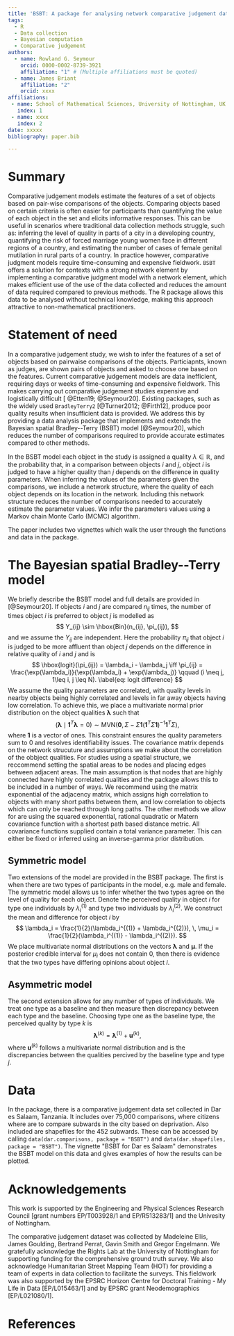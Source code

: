 ```yaml
---
title: 'BSBT: A package for analysing network comparative judgement data'
tags:
  - R
  - Data collection
  - Bayesian computation
  - Comparative judgement
authors:
  - name: Rowland G. Seymour
    orcid: 0000-0002-8739-3921
    affiliation: "1" # (Multiple affiliations must be quoted)
  - name: James Briant
    affiliation: "2"
    orcid: xxxx
affiliations:
 - name: School of Mathematical Sciences, University of Nottingham, UK
   index: 1
 - name: xxxx
   index: 2
date: xxxxx
bibliography: paper.bib

---
```


# Summary
Comparative judgement models estimate the features of a set of objects based on pair-wise comparisons of the objects. Comparing objects based on certain criteria is often easier for participants than quantifying the value of each object in the set and elicits informative responses. This can be useful in scenarios where traditional data collection methods struggle, such as: inferring the level of quality in parts of a city in a developing country, quantifying the risk of forced marriage young women face in different regions of a country, and estimating the number of cases of female genital mutilation in rural parts of a country. In practice however, comparative judgment models require time-consuming and expensive fieldwork. `BSBT` offers a solution for contexts with a strong network element by implementing a comparative judgment model with a network element, which makes efficient use of the use of the data collected and reduces the amount of data required compared to previous methods. The R package allows this data to be analysed without technical knowledge, making this approach attractive to non-mathematical practitioners. 

# Statement of need
In a comparative judgement study, we wish to infer  the features of a set of objects based on pairwaise comparisons of the objects. Particiapnts, known as judges, are shown pairs of objects and asked to choose one based on the features. Current comparative judgement models are data inefficient, requiring days or weeks of time-consuming and expensive fieldwork. This makes carrying out comparative judgement studies expensive and logistically difficult [ @Etten19; @Seymour20]. Existing packages, such as the widely used `BradleyTerry2` [@Turner2012; @Firth12], produce poor quality results when insufficient data is provided. We address this by providing a data analysis package that implements and extends the Bayesian spatial Bradley--Terry (BSBT) model [@Seymour20], which reduces the number of comparisons required to provide accurate estimates compared to other methods. 

In the BSBT model each object in the study is assigned a quality $\lambda \in \mathbb{R}$, and the probability that, in a comparison between objects $i$ and $j$, object $i$ is judged to have a higher quality than $j$ depends on the difference in quality parameters. When inferring the values of the parameters given the comparisons, we include a network structure, where the quality of each object depends on its location in the network. Including this network structure reduces the number of comparisons needed to accurately estimate the parameter values. We infer the parameters values using a Markov chain Monte Carlo (MCMC) algorithm. 


The paper includes two vignettes which walk the user through the functions and data in the package.

# The Bayesian spatial Bradley--Terry model
We briefly describe the BSBT model and full details are provided in [@Seymour20]. If objects $i$ and $j$ are compared $n_{ij}$ times, the number of times object $i$ is preferred to object $j$ is modelled as 
$$
Y_{ij} \sim \hbox{Bin}(n_{ij}, \pi_{ij}),
$$
and we assume the $Y_{ij}$ are independent. Here the probability $\pi_{ij}$ that object $i$ is judged to be more affluent than object $j$ depends on the difference in relative quality of $i$ and $j$ and is
$$
    \hbox{logit}(\pi_{ij}) = \lambda_i - \lambda_j \iff \pi_{ij} = \frac{\exp(\lambda_i)}{\exp(\lambda_i) + \exp(\lambda_j)} \qquad (i \neq j, 1\leq i, j \leq N). \label{eq: logit difference}
$$
We assume the quality parameters are correlated, with quality levels in nearby objects being highly correlated and levels in far away objects having low correlation. To achieve this, we place a multivariate normal prior distribution on the object qualities $\boldsymbol{\lambda}$ such that
$$
(\boldsymbol{\lambda} \mid \boldsymbol{1}^T\boldsymbol{\lambda} = 0) \sim \textrm{MVN}\Big(\textbf{0}, \, \Sigma - \Sigma\boldsymbol{1}(\boldsymbol{1}^T\Sigma \boldsymbol{1})^{-1}\boldsymbol{1}^T\Sigma\Big),
$$
where $\boldsymbol{1}$ is a vector of ones. This constraint ensures the quality parameters sum to 0 and resolves identifiability issues. The covariance matrix depends on the network strucuture and assumptions we make about the correlation  of the obbject qualities. For studies using a spatial structure, we reccommend setting the spatial areas to be nodes and placing edges between adjacent areas. The main assumption is that nodes that are highly connected have highly correlated qualities and the package allows this to be included in a number of ways. We recommend using the matrix exponential of the adjacency matrix, which assigns high correlation to objects with many short paths between them, and low correlation to objects which can only be reached through long paths. The other methods we allow for are using the squared exponential, rational quadratic or Matern covariance function with a shortest path based distance metric. All covariance functions supplied contain a total variance parameter. This can either be fixed or inferred using an inverse-gamma prior distribution. 

## Symmetric model
Two extensions of the model are provided in the BSBT package. The first is when there are two types of participants in the model, e.g. male and female. The symmetric model allows us to infer whether the two types agree on the level of quality for each object. Denote the perceived quality in object $i$ for type one individuals by $\lambda_i^{(1)}$ and type two individuals by $\lambda_i^{(2)}$. We construct the mean and difference for object $i$ by
$$
\lambda_i = \frac{1}{2}(\lambda_i^{(1)} + \lambda_i^{(2)}), \, \mu_i = \frac{1}{2}(\lambda_i^{(1)} - \lambda_i^{(2)}).
$$
We place multivariate normal distributions on the vectors $\boldsymbol{\lambda}$ and $\boldsymbol{\mu}$. If the posterior credible interval for $\mu_i$ does not contain 0, then there is evidence that the two types have differing opinions about object $i$.

## Asymmetric model
The second extension allows for any number of types of individuals. We treat one type as a baseline and then measure then discrepancy between each type and the baseline. Choosing type one as the baseline type, the perceived quality by type $k$ is
$$
\boldsymbol{\lambda}^{(k)} = \boldsymbol{\lambda}^{(1)} + \boldsymbol{u}^{(k)},
$$
where $\boldsymbol{u}^{(k)}$ follows a multivariate normal distribution and is the discrepancies between the qualities percived by the baseline type and type $j$. 


# Data 
In the package, there is a comparative judgement data set collected in Dar es Salaam, Tanzania. It includes over 75,000 comparisons, where citizens where are to compare subwards in the city based on deprivation. Also included are shapefiles for the 452 subwards. These can be accessed by calling `data(dar.comparisons, package = "BSBT")` and `data(dar.shapefiles, package = "BSBT")`. The vignette "BSBT for Dar es Salaam" demonstrates the BSBT model on this data and gives examples of how the results can be plotted. 


# Acknowledgements
This work is supported by the Engineering and Physical Sciences Research Council [grant numbers EP/T003928/1 and EP/R513283/1] and the Univesity of Nottingham. 

The comparative judgement dataset was collected by Madeleine Ellis, James Goulding, Bertrand Perrat, Gavin Smith and Gregor Engelmann. We gratefully acknowledge the Rights Lab at the University of Nottingham for supporting funding for the comprehensive ground truth survey. We also acknowledge Humanitarian Street Mapping Team (HOT) for providing a team of experts in data collection to facilitate the surveys. This fieldwork was also supported by the EPSRC Horizon Centre for Doctoral Training - My Life in Data [EP/L015463/1] and by EPSRC grant Neodemographics [EP/L021080/1].

# References
